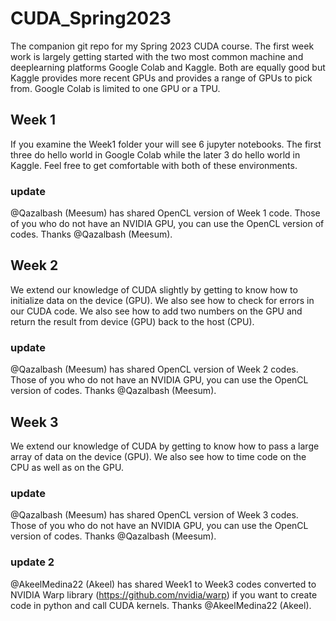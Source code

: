 # CUDA_Spring2023
The companion git repo for my Spring 2023 CUDA course. The first week work is largely getting started with the two most common machine and deeplearning platforms Google Colab and Kaggle. Both are equally good but Kaggle provides more recent GPUs and provides a range of GPUs to pick from. Google Colab is limited to one GPU or a TPU. 

## Week 1
If you examine the Week1 folder your will see 6 jupyter notebooks. The first three do hello world in Google Colab while the later 3 do hello world in Kaggle. Feel free to get comfortable with both of these environments.
### update
@Qazalbash (Meesum) has shared OpenCL version of Week 1 code. Those of you who do not have an NVIDIA GPU, you can use the OpenCL version of codes. Thanks @Qazalbash (Meesum).

## Week 2
We extend our knowledge of CUDA slightly by getting to know how to initialize data on the device (GPU). We also see how to check for errors in our CUDA code. We also see how to add two numbers on the GPU and return the result from device (GPU) back to the host (CPU).
### update
@Qazalbash (Meesum) has shared OpenCL version of Week 2 codes. Those of you who do not have an NVIDIA GPU, you can use the OpenCL version of codes. Thanks @Qazalbash (Meesum).

## Week 3
We extend our knowledge of CUDA by getting to know how to pass a large array of data on the device (GPU). We also see how to time code on the CPU as well as on the GPU.  
### update
@Qazalbash (Meesum) has shared OpenCL version of Week 3 codes. Those of you who do not have an NVIDIA GPU, you can use the OpenCL version of codes. Thanks @Qazalbash (Meesum).
### update 2
@AkeelMedina22 (Akeel) has shared Week1 to Week3 codes converted to NVIDIA Warp library (https://github.com/nvidia/warp) if you want to create code in python and call CUDA kernels. Thanks @AkeelMedina22 (Akeel).
